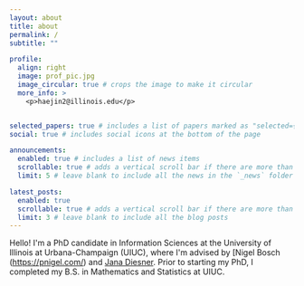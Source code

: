 ```yaml
---
layout: about
title: about
permalink: /
subtitle: ""

profile:
  align: right
  image: prof_pic.jpg
  image_circular: true # crops the image to make it circular
  more_info: >
    <p>haejin2@illinois.edu</p>


selected_papers: true # includes a list of papers marked as "selected={true}"
social: true # includes social icons at the bottom of the page

announcements:
  enabled: true # includes a list of news items
  scrollable: true # adds a vertical scroll bar if there are more than 3 news items
  limit: 5 # leave blank to include all the news in the `_news` folder

latest_posts:
  enabled: true
  scrollable: true # adds a vertical scroll bar if there are more than 3 new posts items
  limit: 3 # leave blank to include all the blog posts
---
```


Hello! I'm a PhD candidate in Information Sciences at the University of Illinois at Urbana-Champaign (UIUC), where I'm advised by [Nigel Bosch (https://pnigel.com/) and [Jana Diesner](https://www.gov.sot.tum.de/hcc/home/). Prior to starting my PhD, I completed my B.S. in Mathematics and Statistics at UIUC.   


